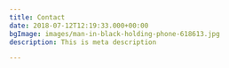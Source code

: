 ```yaml
---
title: Contact
date: 2018-07-12T12:19:33.000+00:00
bgImage: images/man-in-black-holding-phone-618613.jpg
description: This is meta description

---
```

